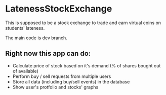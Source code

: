 # LatenessStockExchange

This is supposed to be a stock exchange to trade and earn virtual coins on students' lateness.

The main code is dev branch.

## Right now this app can do:

- Calculate price of stock based on it's demand (% of shares bought out of available)
- Perform buy / sell requests from multiple users
- Store all data (including buy/sell events) in the database
- Show user's protfolio and stocks' graphs
